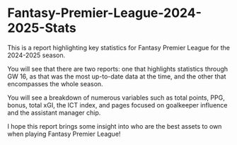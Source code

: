 # Fantasy-Premier-League-2024-2025-Stats

This is a report highlighting key statistics for Fantasy Premier League for the 2024-2025 season. 

You will see that there are two reports: one that highlights statistics through GW 16, as that was the most up-to-date data at the time, and the other that encompasses the whole season.

You will see a breakdown of numerous variables such as total points, PPG, bonus, total xGI, the ICT index, and pages focused on goalkeeper influence and the assistant manager chip.

I hope this report brings some insight into who are the best assets to own when playing Fantasy Premier League!
